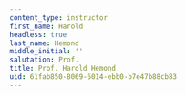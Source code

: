 ```yaml
---
content_type: instructor
first_name: Harold
headless: true
last_name: Hemond
middle_initial: ''
salutation: Prof.
title: Prof. Harold Hemond
uid: 61fab850-8069-6014-ebb0-b7e47b88cb83
---
```

